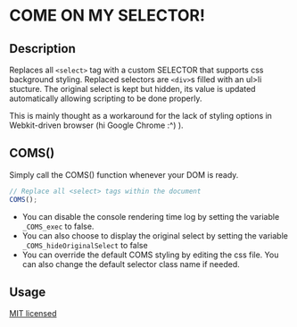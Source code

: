 # COME ON MY SELECTOR!

## Description
Replaces all `<select>` tag with a custom SELECTOR that supports css background styling. Replaced selectors are `<div>`s filled with an ul>li stucture. The original select is kept but hidden, its value is updated automatically allowing scripting to be done properly.

This is mainly thought as a workaround for the lack of styling options in Webkit-driven browser (hi Google Chrome :^) ).

## COMS()
Simply call the COMS() function whenever your DOM is ready.
```javascript
// Replace all <select> tags within the document
COMS();
```

* You can disable the console rendering time log by setting the variable `_COMS_exec` to false.
* You can also choose to display the original select by setting the variable `_COMS_hideOriginalSelect` to false
* You can override the default COMS styling by editing the css file. You can also change the default selector class name if needed.

## Usage
[MIT licensed](https://opensource.org/licenses/MIT)
